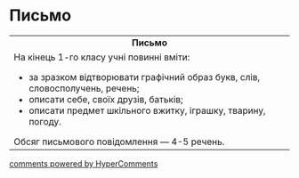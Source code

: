 <div id="hypercomments_widget" class="js-hypercomments-widget invisible"></div>

# Письмо

<table>
  <tr>
    <td align="center"><b>Письмо</b></td>
  </tr>
<td style="vertical-align:top !important;">
На кінець 1-го класу учні повинні вміти:
<ul>
<li>за зразком відтворювати графічний образ букв, слів, словосполучень, речень;</li>
<li>описати себе, своїх друзів, батьків;</li>
<li>описати предмет шкільного вжитку, іграшку, тварину, погоду.</li>
</ul>
Обсяг письмового повідомлення — 4-5 речень.
</td>
</table>

<div class="js-hypercomments-container">
    <a href="http://hypercomments.com" class="hc-link" title="comments widget">comments powered by HyperComments</a>
</div>